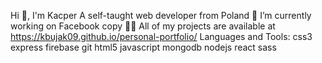 Hi 👋, I'm Kacper
A self-taught web developer from Poland
🔭 I’m currently working on Facebook copy
👨‍💻 All of my projects are available at https://kbujak09.github.io/personal-portfolio/
Languages and Tools:
css3
express
firebase
git
html5
javascript
mongodb
nodejs
react
sass
